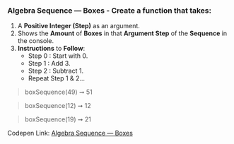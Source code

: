 ### Algebra Sequence — Boxes - Create a function that takes: 

1. A **Positive Integer (Step)** as an argument. 
1. Shows the **Amount** of **Boxes** in that **Argument Step** of the **Sequence** in the console.
1. **Instructions** to **Follow**:
    * Step 0 : Start with 0.
    * Step 1 : Add 3.
    * Step 2 : Subtract 1.
    * Repeat Step 1 & 2...

> boxSequence(49) ➞ 51 

> boxSequence(12) ➞ 12

> boxSequence(19) ➞ 21 

Codepen Link: [Algebra Sequence — Boxes](https://codepen.io/naveencoder/pen/JjjaZGE)